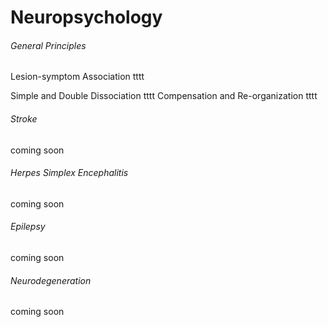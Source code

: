 Neuropsychology
=======================

###### General Principles

Lesion-symptom Association
    tttt

Simple and Double Dissociation
    tttt
Compensation and Re-organization
    tttt
    
###### Stroke
coming soon

###### Herpes Simplex Encephalitis
coming soon

###### Epilepsy
coming soon

###### Neurodegeneration
coming soon